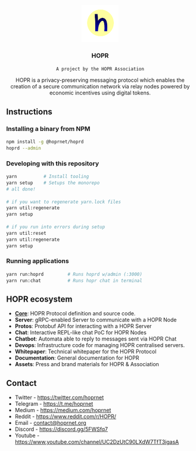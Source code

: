 <!-- INTRODUCTION -->
<p align="center">
  <a href="https://hoprnet.org" target="_blank" rel="noopener noreferrer">
    <img width="100" src="https://github.com/hoprnet/hopr-assets/blob/master/v1/logo/hopr_logo_padded.png?raw=true" alt="HOPR Logo">
  </a>
  
  <!-- Title Placeholder -->
  <h3 align="center">HOPR</h3>
  <p align="center">
    <code>A project by the HOPR Association</code>
  </p>
  <p align="center">
    HOPR is a privacy-preserving messaging protocol which enables the creation of a secure communication network via relay nodes powered by economic incentives using digital tokens.
  </p>
</p>

## Instructions

### Installing a binary from NPM

```sh
npm install -g @hoprnet/hoprd
hoprd --admin
```

### Developing with this repository

```sh
yarn          # Install tooling
yarn setup    # Setups the monorepo
# all done!

# if you want to regenerate yarn.lock files
yarn util:regenerate
yarn setup

# if you run into errors during setup
yarn util:reset
yarn util:regenerate
yarn setup
```

### Running applications

```sh
yarn run:hoprd         # Runs hoprd w/admin (:3000)
yarn run:chat          # Runs hopr chat in terminal
```

## HOPR ecosystem

- [**Core**](./packages/core/README.md): HOPR Protocol definition and source code.
- **Server**: gRPC-enabled Server to communicate with a HOPR Node
- **Protos**: Protobuf API for interacting with a HOPR Server
- **Chat**: Interactive REPL-like chat PoC for HOPR Nodes
- **Chatbot**: Automata able to reply to messages sent via HOPR Chat
- **Devops**: Infrastructure code for managing HOPR centralised servers.
- **Whitepaper**: Technical whitepaper for the HOPR Protocol
- **Documentation**: General documentation for HOPR
- **Assets**: Press and brand materials for HOPR & Association

<!-- CONTACT -->

## Contact

- Twitter - https://twitter.com/hoprnet
- Telegram - https://t.me/hoprnet
- Medium - https://medium.com/hoprnet
- Reddit - https://www.reddit.com/r/HOPR/
- Email - contact@hoprnet.org
- Discord - https://discord.gg/5FWSfq7
- Youtube - https://www.youtube.com/channel/UC2DzUtC90LXdW7TfT3igasA
